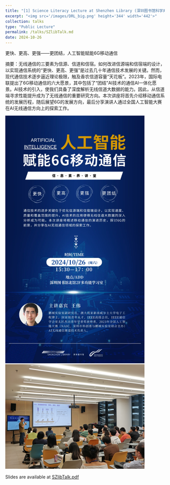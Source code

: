 ```yaml
---
title: "[1] Science Literacy Lecture at Shenzhen Library (深圳图书馆科学素养讲座)"
excerpt: "<img src='/images/DRL_big.png' height='344' width='442'>"
collection: talks
type: "Public Lecture"
permalink: /talks/SZlibTalk.md
date: 2024-10-26
---
```


<p style="text-align:justify"> 更快、更高、更强——更团结，人工智能赋能6G移动通信 </p>

摘要：无线通信的三要素为信源、信道和信宿。如何改进信源端和信宿端的设计，以实现通信系统的“更快、更高、更强”是过去几十年通信技术发展的关键。然而，现代通信技术逐步逼近理论极限，触及香农信道容量“天花板”。2023年，国际电联提出了6G移动通信的六大愿景，其中包括了“团结”AI技术的通信AI一体化愿景。AI技术的引入，使我们具备了深度解析无线信道大数据的能力。因此，从信道端寻求性能提升成为了无线通信的重要研究方向。本次讲座将首先介绍移动通信系统的发展历程，随后展望6G的发展方向，最后分享演讲人通过全国人工智能大赛在AI无线通信方向上的探索工作。

<img src='/images/AI6G.webp' width="440">

<img src='/images/SZlibTalkpic.jpg' width="440">

Slides are available at [SZlibTalk.pdf](https://WeiWang-WYS.github.io/files/SZlibTalk.pdf)

